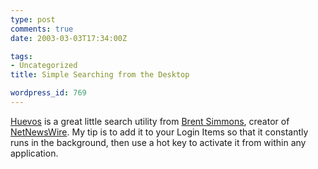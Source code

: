 ```yaml
---
type: post
comments: true
date: 2003-03-03T17:34:00Z

tags:
- Uncategorized
title: Simple Searching from the Desktop

wordpress_id: 769
---
```


[Huevos](http://ranchero.com/huevos/) is a great little search utility from [Brent Simmons](http://www.ranchero.com), creator of [NetNewsWire](http://www.ranchero.com/netnewswire/). My tip is to add it to your Login Items so that it constantly runs in the background, then use a hot key to activate it from within any application.
